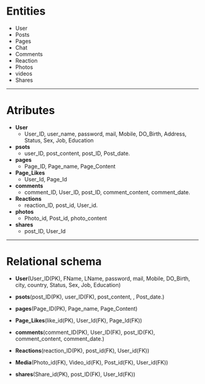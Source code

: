 # Entities 
 * User 
 * Posts 
 * Pages
 * Chat  
 * Comments 
 * Reaction
 * Photos 
 * videos 
 * Shares

---------------------------------------------------------------------

# Atributes 
 * **User**
   * User_ID, user_name, password, mail, Mobile, DO_Birth, Address, Status, Sex, Job, Education
 * **psots** 
   * user_ID, post_content, post_ID, Post_date.  
 * **pages** 
   * Page_ID, Page_name, Page_Content
 * **Page_Likes** 
    * User_Id, Page_Id  
 * **comments** 
   * comment_ID, User_ID, post_ID, comment_content, comment_date. 
 * **Reactions** 
   * reaction_ID, post_id, User_id.   
 * **photos** 
    * Photo_id, Post_id, photo_content
  * **shares** 
     * post_ID, User_Id 

-------------------------------
# Relational schema 
 * **User**(User_ID(PK), FName, LName, password, mail, Mobile, DO_Birth, city, country, Status, Sex, Job, Education)

 * **psots**(post_ID(PK), user_ID(FK), post_content, , Post_date.)  

 * **pages**(Page_ID(PK), Page_name, Page_Content)

 * **Page_Likes**(like_id(PK), User_Id(FK), Page_Id(FK))  

 * **comments**(comment_ID(PK), User_ID(FK), post_ID(FK), comment_content, comment_date.) 

 * **Reactions**(reaction_ID(PK), post_id(FK), User_id(FK))   

 * **Media**(Photo_id(FK), Video_id(FK), Post_id(FK), User_id(FK))

  * **shares**(Share_id(PK), post_ID(FK), User_Id(FK)) 